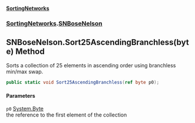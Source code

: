 #### [SortingNetworks](index.md 'index')
### [SortingNetworks](SortingNetworks.md 'SortingNetworks').[SNBoseNelson](SortingNetworks_SNBoseNelson.md 'SortingNetworks.SNBoseNelson')
## SNBoseNelson.Sort25AscendingBranchless(byte) Method
Sorts a collection of 25 elements in ascending order using branchless min/max swap.  
```csharp
public static void Sort25AscendingBranchless(ref byte p0);
```
#### Parameters
<a name='SortingNetworks_SNBoseNelson_Sort25AscendingBranchless(byte)_p0'></a>
`p0` [System.Byte](https://docs.microsoft.com/en-us/dotnet/api/System.Byte 'System.Byte')  
the reference to the first element of the collection
  
